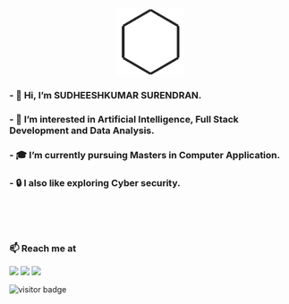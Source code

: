 <p align="center"><a href="https://github.com/mr-sudheeshkumar/mr-sudheeshkumar/"><img src="https://github.com/mr-sudheeshkumar/mr-sudheeshkumar/blob/main/data/shapeshifter.gif" alt="Shape-shifter" height="120"/></a></p>



### - 👋 Hi, I’m SUDHEESHKUMAR SURENDRAN.
### - 🤖 I’m interested in Artificial Intelligence, Full Stack Development and Data Analysis.
### - 🎓 I’m currently pursuing Masters in Computer Application.
### - 🔒 I also like exploring Cyber security.




<br><br><br>
### 📫 Reach me at 

<a href = "https://mail.google.com/mail/?view=cm&fs=1&to=sudhikumar8055@gmail.com"><img src="https://img.shields.io/badge/Gmail-D14836?style=for-the-badge&logo=gmail&logoColor=white"></a>
<a href = "http://www.linkedin.com/in/sudheeshkumar-44b772194/"><img src="https://img.shields.io/badge/LinkedIn-0077B5?style=for-the-badge&logo=linkedin&logoColor=white"></a>
<a href = "https://www.instagram.com/mr.sudhish/"><img src="https://img.shields.io/badge/Instagram-E4405F?style=for-the-badge&logo=instagram&logoColor=white"></a>


<!--- ![visitors](https://img.shields.io/badge/Profile%20Visitors-172B4D?style=for-the-badge&logo=Opsgenie&logoColor=white)<p  align="left" > --->
<img src="https://visitor-badge.laobi.icu/badge?page_id=mr-sudheeshkumar" alt="visitor badge"/>       
</p>

<!---
mr-sudheeshkumar/mr-sudheeshkumar is a ✨ special ✨ repository because its `README.md` (this file) appears on your GitHub profile.
You can click the Preview link to take a look at your changes.
--->
